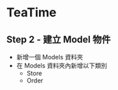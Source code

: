 # TeaTime

## Step 2 - 建立 Model 物件

- 新增一個 Models 資料夾
- 在 Models 資料夾內新增以下類別
    - Store
    - Order
